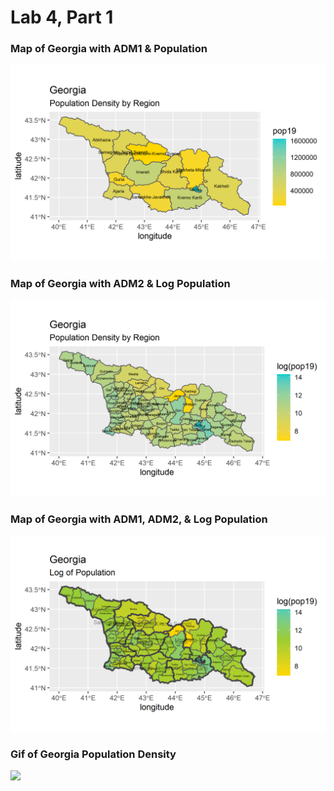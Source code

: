 # Lab 4, Part 1

### Map of Georgia with ADM1 & Population
![](ggeo_pop19.png)
> 

### Map of Georgia with ADM2 & Log Population
![](2geo_pop19.png)
>

### Map of Georgia with ADM1, ADM2, & Log Population
![](loggeo.png)
> 

### Gif of Georgia Population Density
![](georgia1adms.gif)
> 
